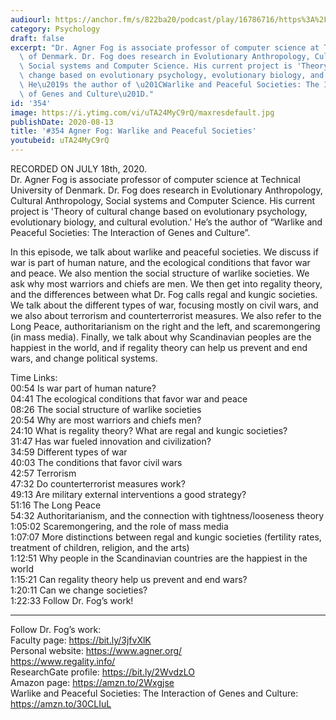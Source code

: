 ```yaml
---
audiourl: https://anchor.fm/s/822ba20/podcast/play/16786716/https%3A%2F%2Fd3ctxlq1ktw2nl.cloudfront.net%2Fstaging%2F2020-6-19%2Fd2f1f302-79e8-6e02-d78b-618b16533e4e.m4a
category: Psychology
draft: false
excerpt: "Dr. Agner Fog is associate professor of computer science at Technical University\
  \ of Denmark. Dr. Fog does research in Evolutionary Anthropology, Cultural Anthropology,\
  \ Social systems and Computer Science. His current project is 'Theory of cultural\
  \ change based on evolutionary psychology, evolutionary biology, and cultural evolution.'\
  \ He\u2019s the author of \u201CWarlike and Peaceful Societies: The Interaction\
  \ of Genes and Culture\u201D."
id: '354'
image: https://i.ytimg.com/vi/uTA24MyC9rQ/maxresdefault.jpg
publishDate: 2020-08-13
title: '#354 Agner Fog: Warlike and Peaceful Societies'
youtubeid: uTA24MyC9rQ
---
```

<div class="timelinks">

RECORDED ON JULY 18th, 2020.  
Dr. Agner Fog is associate professor of computer science at Technical University of Denmark. Dr. Fog does research in Evolutionary Anthropology, Cultural Anthropology, Social systems and Computer Science. His current project is 'Theory of cultural change based on evolutionary psychology, evolutionary biology, and cultural evolution.' He’s the author of “Warlike and Peaceful Societies: The Interaction of Genes and Culture”.

In this episode, we talk about warlike and peaceful societies. We discuss if war is part of human nature, and the ecological conditions that favor war and peace. We also mention the social structure of warlike societies. We ask why most warriors and chiefs are men. We then get into regality theory, and the differences between what Dr. Fog calls regal and kungic societies. We talk about the different types of war, focusing mostly on civil wars, and we also about terrorism and counterterrorist measures. We also refer to the Long Peace, authoritarianism on the right and the left, and scaremongering (in mass media). Finally, we talk about why Scandinavian peoples are the happiest in the world, and if regality theory can help us prevent and end wars, and change political systems.

Time Links:  
<time>00:54</time> Is war part of human nature?  
<time>04:41</time> The ecological conditions that favor war and peace  
<time>08:26</time> The social structure of warlike societies  
<time>20:54</time> Why are most warriors and chiefs men?  
<time>24:10</time> What is regality theory? What are regal and kungic societies?  
<time>31:47</time> Has war fueled innovation and civilization?  
<time>34:59</time> Different types of war  
<time>40:03</time> The conditions that favor civil wars  
<time>42:57</time> Terrorism  
<time>47:32</time> Do counterterrorist measures work?  
<time>49:13</time> Are military external interventions a good strategy?  
<time>51:16</time> The Long Peace  
<time>54:32</time> Authoritarianism, and the connection with tightness/looseness theory  
<time>1:05:02</time> Scaremongering, and the role of mass media    
<time>1:07:07</time> More distinctions between regal and kungic societies (fertility rates, treatment of children, religion, and the arts)  
<time>1:12:51</time> Why people in the Scandinavian countries are the happiest in the world  
<time>1:15:21</time> Can regality theory help us prevent and end wars?  
<time>1:20:11</time> Can we change societies?  
<time>1:22:33</time> Follow Dr. Fog’s work!

---

Follow Dr. Fog’s work:  
Faculty page: https://bit.ly/3jfvXlK  
Personal website: https://www.agner.org/  
https://www.regality.info/  
ResearchGate profile: https://bit.ly/2WvdzLO  
Amazon page: https://amzn.to/2Wxgjse  
Warlike and Peaceful Societies: The Interaction of Genes and Culture: https://amzn.to/30CLIuL
</div>

